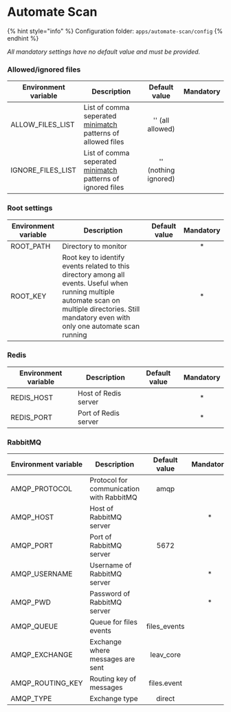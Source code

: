 # Automate Scan

{% hint style="info" %}
Configuration folder: `apps/automate-scan/config`
{% endhint %}

_All mandatory settings have no default value and must be provided._

### Allowed/ignored files

| Environment variable | Description                                                                                                  |     Default value    | Mandatory |
| -------------------- | ------------------------------------------------------------------------------------------------------------ | :------------------: | :-------: |
| ALLOW\_FILES\_LIST   | List of comma seperated [minimatch](https://github.com/isaacs/minimatch#minimatch) patterns of allowed files |   '' (all allowed)   |           |
| IGNORE\_FILES\_LIST  | List of comma seperated [minimatch](https://github.com/isaacs/minimatch#minimatch) patterns of ignored files | '' (nothing ignored) |           |

### Root settings

| Environment variable | Description                                                                                                                                                                                          | Default value | Mandatory |
| -------------------- | ---------------------------------------------------------------------------------------------------------------------------------------------------------------------------------------------------- | :-----------: | :-------: |
| ROOT\_PATH           | Directory to monitor                                                                                                                                                                                 |               |     \*    |
| ROOT\_KEY            | Root key to identify events related to this directory among all events. Useful when running multiple automate scan on multiple directories. Still mandatory even with only one automate scan running |               |     \*    |

### Redis

| Environment variable | Description          | Default value | Mandatory |
| -------------------- | -------------------- | :-----------: | :-------: |
| REDIS\_HOST          | Host of Redis server |               |     \*    |
| REDIS\_PORT          | Port of Redis server |               |     \*    |

### RabbitMQ

| Environment variable | Description                              | Default value | Mandatory |
| -------------------- | ---------------------------------------- | :-----------: | :-------: |
| AMQP\_PROTOCOL       | Protocol for communication with RabbitMQ |      amqp     |           |
| AMQP\_HOST           | Host of RabbitMQ server                  |               |     \*    |
| AMQP\_PORT           | Port of RabbitMQ server                  |      5672     |           |
| AMQP\_USERNAME       | Username of RabbitMQ server              |               |     \*    |
| AMQP\_PWD            | Password of RabbitMQ server              |               |     \*    |
| AMQP\_QUEUE          | Queue for files events                   | files\_events |           |
| AMQP\_EXCHANGE       | Exchange where messages are sent         |   leav\_core  |           |
| AMQP\_ROUTING\_KEY   | Routing key of messages                  |  files.event  |           |
| AMQP\_TYPE           | Exchange type                            |     direct    |           |
